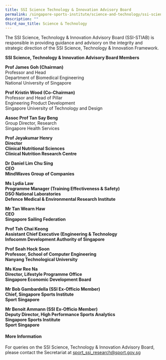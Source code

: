 ```yaml
---
title: SSI Science Technology & Innovation Advisory Board
permalink: /singapore-sports-institute/science-and-technology/ssi-science-technology-innovation-advisory-board/
description: ""
third_nav_title: Science & Technology
---
```

The SSI Science, Technology & Innovation Advisory Board (SSI-STIAB) is responsible in providing guidance and advisory on the integrity and strategic direction of the SSI Science, Technology & Innovation Framework.

**SSI Science, Technology & Innovation Advisory Board Members**  

**Prof James Goh (Chairman)**  
Professor and Head  
Department of Biomedical Engineering  
National University of Singapore 

**Prof Kristin Wood (Co-Chairman)**  
Professor and Head of Pillar   
Engineering Product Development  
Singapore University of Technology and Design

**Assoc Prof Tan Say Beng**   
Group Director, Research  
Singapore Health Services

**Prof Jeyakumar Henry  
Director  
Clinical Nutritional Sciences  
Clinical Nutrition Research Centre**

**Dr Daniel Lim Chu Sing  
CEO  
MindWaves Group of Companies**

**Ms Lydia Law  
Programme Manager (Training Effectiveness & Safety)  
DSO National Laboratories  
Defence Medical & Environmental Research Institute**

**Mr Tan Wearn Haw  
CEO  
Singapore Sailing Federation**

**Prof Toh Chai Keong  
Assistant Chief Executive (Engineering & Technology  
Infocomm Development Authority of Singapore**
  
**Prof Seah Hock Soon  
Professor, School of Computer Engineering  
Nanyang Technological University**

**Ms Kow Ree Na  
Director, Lifestyle Programme Office  
Singapore Economic Development Board**

**Mr Bob Gambardella (SSI Ex-Officio Member)  
Chief, Singapore Sports Institute  
Sport Singapore**

**Mr Benoit Ammann (SSI Ex-Officio Member)  
Deputy Director, High Performance Sports Analytics  
Singapore Sports Institute  
Sport Singapore**

#### **More Information**

For queries on the SSI Science, Technology & Innovation Advisory Board, please contact the Secretariat at [sport_ssi_research@sport.gov.sg](mailto:sport_ssi_research@sport.gov.sg)